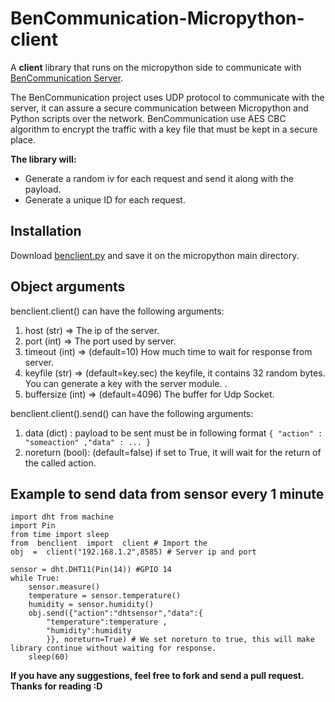 
# BenCommunication-Micropython-client
A **client** library that runs on the micropython side to communicate with [BenCommunication Server](link.com).

The BenCommunication project uses UDP protocol to communicate with the server, it can assure a secure communication between Micropython and Python scripts over the network.
BenCommunication use AES CBC algorithm to encrypt the traffic with a key file that must be kept in a secure place.

**The library will:**

 - Generate a random iv for each request and send it along with the
   payload.
 - Generate a unique ID for each request.
## Installation
Download [benclient.py](https://github.com/blaze-Youssef/BenCommunication-Micropython-client/blob/main/benclient.py) and save it on the micropython main directory.

## Object arguments
benclient.client() can have the following arguments:
 1. host (str) => The ip of the server.
 2. port (int) => The port used by server.
 3. timeout (int) => (default=10) How much time to wait for response from server.
 4. keyfile (str) => (default=key.sec) the keyfile, it contains 32 random bytes. You can generate a key with the server module. .
 5. buffersize (int) => (default=4096) The buffer for Udp Socket.
 
 benclient.client().send() can have the following arguments:
 
 1. data (dict) : payload to be sent must be in following format `{ "action" : "someaction" ,"data" : ... }`
 2. noreturn (bool): (default=false) if set to True, it will wait for the return of the called action.

## Example to send data from sensor every 1 minute

    import dht from machine 
    import Pin
    from time import sleep
    from  benclient  import  client # Import the 
	obj  =  client("192.168.1.2",8585) # Server ip and port
    
    sensor = dht.DHT11(Pin(14)) #GPIO 14
    while True:
		sensor.measure() 
		temperature = sensor.temperature() 
		humidity = sensor.humidity()
		obj.send({"action":"dhtsensor","data":{
			"temperature":temperature , 
			"humidity":humidity 
			}}, noreturn=True) # We set noreturn to true, this will make library continue without waiting for response.
		sleep(60)
		
**If you have any suggestions, feel free to fork and send a pull request.**
**Thanks for reading :D**
  
 
